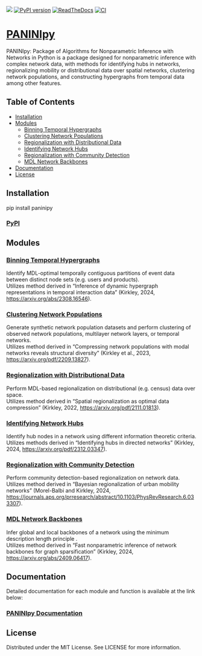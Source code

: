 <meta name="google-site-verification" content="QBsxqO0wWO-ZZl0YBi0pC_PCSEgF9Z671lLwrUavwyE" />

![](https://imgur.com/RPhHG5W.png)
[![PyPI version](https://badge.fury.io/py/paninipy.svg)](https://pypi.org/project/paninipy/?kill_cache=1)
[![ReadTheDocs](https://img.shields.io/readthedocs/paninipy.svg)](
    https://paninipy.readthedocs.io/en/latest/)
[![CI](https://github.com/baiyueh/PANINIpy/actions/workflows/pages/pages-build-deployment/badge.svg?branch=gh-pages)](https://baiyueh.github.io/PANINIpy/)

# [PANINIpy](https://github.com/baiyueh/PANINIpy)

PANINIpy: Package of Algorithms for Nonparametric Inference with Networks in Python is a package designed for nonparametric inference with complex network data, with methods for identifying hubs in networks, regionalizing mobility or distributional data over spatial networks, clustering network populations, and constructing hypergraphs from temporal data among other features. 

## Table of Contents

- [Installation](#installation)
- [Modules](#modules)
  - [Binning Temporal Hypergraphs](#binning-temporal-hypergraphs)
  - [Clustering Network Populations](#clustering-network-populations)
  - [Regionalization with Distributional Data](#regionalization-with-distributional-data)
  - [Identifying Network Hubs](#identifying-network-hubs)
  - [Regionalization with Community Detection](#regionalization-with-community-detection)
  - [MDL Network Backbones](#mdl-network-backbones)
- [Documentation](#documentation)
- [License](#license)

## Installation

pip install paninipy
### [PyPI](https://pypi.org/project/paninipy/)

## Modules
### [Binning Temporal Hypergraphs](https://paninipy.readthedocs.io/en/latest/Papers/hypergraph_binning.html)

Identify MDL-optimal temporally contiguous partitions of event data between distinct node sets (e.g. users and products).\
Utilizes method derived in “Inference of dynamic hypergraph representations in temporal interaction data” (Kirkley, 2024, https://arxiv.org/abs/2308.16546).


### [Clustering Network Populations](https://paninipy.readthedocs.io/en/latest/Papers/population_clustering.html)

Generate synthetic network population datasets and perform clustering of observed network populations, multilayer network layers, or temporal networks.\
Utilizes method derived in “Compressing network populations with modal networks reveals structural diversity” (Kirkley et al., 2023, https://arxiv.org/pdf/2209.13827).

### [Regionalization with Distributional Data](https://paninipy.readthedocs.io/en/latest/Papers/distributional_regionalization.html)

Perform MDL-based regionalization on distributional (e.g. census) data over space.\
Utilizes method derived in “Spatial regionalization as optimal data compression” (Kirkley, 2022, https://arxiv.org/pdf/2111.01813).

### [Identifying Network Hubs](https://paninipy.readthedocs.io/en/latest/Papers/hub_identification.html)

Identify hub nodes in a network using different information theoretic criteria.\
Utilizes methods derived in “Identifying hubs in directed networks” (Kirkley, 2024, https://arxiv.org/pdf/2312.03347).


### [Regionalization with Community Detection](https://paninipy.readthedocs.io/en/latest/Papers/community_regionalization.html)

Perform community detection-based regionalization on network data.\
Utilizes method derived in “Bayesian regionalization of urban mobility networks” (Morel-Balbi and Kirkley, 2024, https://journals.aps.org/prresearch/abstract/10.1103/PhysRevResearch.6.033307).

### [MDL Network Backbones](https://paninipy.readthedocs.io/en/latest/Papers/mdl_backboning.html)

Infer global and local backbones of a network using the minimum description length principle .\
Utilizes method derived in “Fast nonparametric inference of network backbones for graph sparsification” (Kirkley, 2024, https://arxiv.org/abs/2409.06417).

## Documentation 

Detailed documentation for each module and function is available at the link below:

### [PANINIpy Documentation](https://paninipy.readthedocs.io/en/latest/)

## License 
Distributed under the MIT License. See LICENSE for more information.
